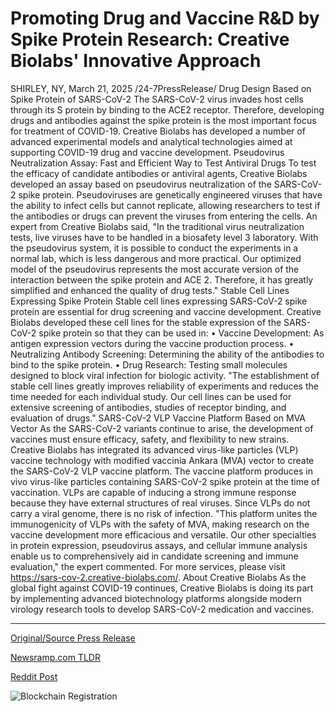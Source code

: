 # Promoting Drug and Vaccine R&D by Spike Protein Research: Creative Biolabs' Innovative Approach

SHIRLEY, NY, March 21, 2025 /24-7PressRelease/  Drug Design Based on Spike Protein of SARS-CoV-2 The SARS-CoV-2 virus invades host cells through its S protein by binding to the ACE2 receptor. Therefore, developing drugs and antibodies against the spike protein is the most important focus for treatment of COVID-19. Creative Biolabs has developed a number of advanced experimental models and analytical technologies aimed at supporting COVID-19 drug and vaccine development.  Pseudovirus Neutralization Assay: Fast and Efficient Way to Test Antiviral Drugs To test the efficacy of candidate antibodies or antiviral agents, Creative Biolabs developed an assay based on pseudovirus neutralization of the SARS-CoV-2 spike protein. Pseudoviruses are genetically engineered viruses that have the ability to infect cells but cannot replicate, allowing researchers to test if the antibodies or drugs can prevent the viruses from entering the cells.  An expert from Creative Biolabs said, "In the traditional virus neutralization tests, live viruses have to be handled in a biosafety level 3 laboratory. With the pseudovirus system, it is possible to conduct the experiments in a normal lab, which is less dangerous and more practical. Our optimized model of the pseudovirus represents the most accurate version of the interaction between the spike protein and ACE 2. Therefore, it has greatly simplified and enhanced the quality of drug tests."  Stable Cell Lines Expressing Spike Protein Stable cell lines expressing SARS-CoV-2 spike protein are essential for drug screening and vaccine development. Creative Biolabs developed these cell lines for the stable expression of the SARS-CoV-2 spike protein so that they can be used in: • Vaccine Development: As antigen expression vectors during the vaccine production process. • Neutralizing Antibody Screening: Determining the ability of the antibodies to bind to the spike protein. • Drug Research: Testing small molecules designed to block viral infection for biologic activity.  "The establishment of stable cell lines greatly improves reliability of experiments and reduces the time needed for each individual study. Our cell lines can be used for extensive screening of antibodies, studies of receptor binding, and evaluation of drugs."  SARS-CoV-2 VLP Vaccine Platform Based on MVA Vector As the SARS-CoV-2 variants continue to arise, the development of vaccines must ensure efficacy, safety, and flexibility to new strains. Creative Biolabs has integrated its advanced virus-like particles (VLP) vaccine technology with modified vaccinia Ankara (MVA) vector to create the SARS-CoV-2 VLP vaccine platform.  The vaccine platform produces in vivo virus-like particles containing SARS-CoV-2 spike protein at the time of vaccination. VLPs are capable of inducing a strong immune response because they have external structures of real viruses. Since VLPs do not carry a viral genome, there is no risk of infection.   "This platform unites the immunogenicity of VLPs with the safety of MVA, making research on the vaccine development more efficacious and versatile. Our other specialties in protein expression, pseudovirus assays, and cellular immune analysis enable us to comprehensively aid in candidate screening and immune evaluation," the expert commented.  For more services, please visit https://sars-cov-2.creative-biolabs.com/.  About Creative Biolabs As the global fight against COVID-19 continues, Creative Biolabs is doing its part by implementing advanced biotechnology platforms alongside modern virology research tools to develop SARS-CoV-2 medication and vaccines. 

---

[Original/Source Press Release](https://www.24-7pressrelease.com/press-release/520819/promoting-drug-and-vaccine-rd-by-spike-protein-research-creative-biolabs-innovative-approach)
                    

[Newsramp.com TLDR](https://newsramp.com/curated-news/creative-biolabs-innovates-drug-design-for-covid-19-with-spike-protein-focus/763bbc4accdefc97c4d056a40469111e) 

 



[Reddit Post](https://www.reddit.com/r/technology_press/comments/1jgb5ql/creative_biolabs_innovates_drug_design_for/) 



![Blockchain Registration](https://cdn.newsramp.app/24-7PressRelease/qrcode/253/21/pendZLMq.webp)